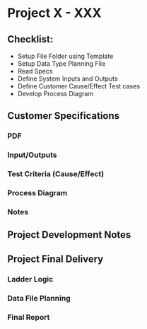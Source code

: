 # Project X - XXX
## Checklist:
- Setup File Folder using Template
- Setup Data Type Planning File
- Read Specs
- Define System Inputs and Outputs
- Define Customer Cause/Effect Test cases
- Develop Process Diagram
## Customer Specifications
### PDF
### Input/Outputs
### Test Criteria (Cause/Effect)
### Process Diagram
### Notes
## Project Development Notes
## Project Final Delivery
### Ladder Logic
### Data File Planning
### Final Report